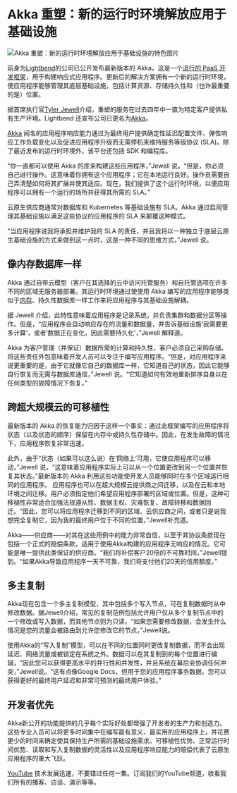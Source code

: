 # Akka 重塑：新的运行时环境解放应用于基础设施

![Akka 重塑：新的运行时环境解放应用于基础设施的特色图片](https://cdn.thenewstack.io/media/2024/11/07d10d03-mobile-953343_1280.png)

前身为[Lightbend](https://thenewstack.io/lightbend-survey-cloud-native-is-a-process-not-a-place/)的公司已公开发布最新版本的 Akka，这是一个[流行的 PaaS 开发框架](https://thenewstack.io/lightbends-akka-serverless-paas-to-manage-distributed-state-at-scale/)，用于构建响应式应用程序。更新后的解决方案拥有一个新的运行时环境，使应用程序能够管理其底层基础设施，包括计算资源、存储持久性和（也许最重要的是）位置。

据首席执行官[Tyler Jewell](https://www.linkedin.com/in/tylerjewell)介绍，重塑的服务在过去四年中一直为特定客户提供私有生产环境。Lightbend 还宣布公司已更名为[Akka](https://akka.io/)。

[Akka](https://thenewstack.io/akka-java-middleware-what-goes-inside-the-containers-counts/) 闻名的应用程序响应能力通过为最终用户提供确定性延迟配置文件、弹性响应工作负载变化以及促进应用程序升级而无需停机来维持服务等级协议 (SLA)。除了最近发布的运行时环境外，该平台还包括 SDK 和编程库。

“你一直都可以使用 Akka 的库来构建这些应用程序，”Jewell 说。“但是，你必须自己进行操作。这意味着你拥有这个应用程序；它在本地运行良好。操作员需要自己弄清楚如何将其扩展并使其适应。现在，我们提供了这个运行时环境，以便应用程序可以拥有一个运行的场所并获得其所需的 SLA。”

云原生供应商通常对数据库和 Kubernetes 等基础设施有 SLA。Akka 通过启用管理其基础设施以满足这些协议的应用程序的 SLA 来颠覆这种模式。

“当应用程序说我将承担并维护我的 SLA 的责任，并且我将以一种独立于底层云原生基础设施的方式来做到这一点时，这是一种不同的思维方式，”Jewell 说。

## 像内存数据库一样

Akka 通过自带云模型（客户在其选择的云中访问托管服务）和自托管选项在许多不同的区域无服务器部署。其运行时环境通过使使用 Akka 编写的应用程序能够类似于[内存](https://thenewstack.io/hazelcast-boosts-stream-processing-with-in-memory-computing/)、持久性数据库一样工作来将应用程序与其基础设施解耦。

据 Jewell 介绍，此特性意味着应用程序是记录系统，并负责集群和数据分区等操作。但是，“应用程序会自动响应存在的流量和数据量，并告诉基础设施‘我需要更多计算’，或者‘数据正在变化，因此需要持久化’，”Jewell 解释道。

Akka 为客户管理（并保证）数据所需的计算和持久性，客户必须自己采购存储。将这些责任外包意味着开发人员可以专注于编写应用程序。“但是，对应用程序来说更重要的是，由于它就像它自己的数据库一样，它知道自己的状态，因此它能够自行恢复而无需与数据库通信，”Jewell 说。“它知道如何有效地重新排序自身以在任何类型的故障情况下恢复。”

## 跨超大规模云的可移植性

最新版本的 Akka 的恢复能力归因于这样一个事实：通过此框架编写的应用程序将状态（以及状态的顺序）保留在内存中或持久性存储中。因此，在发生故障的情况下，应用程序恢复非常迅速。

此外，由于“状态（如果可以这么说）在‘网络上’可用，它使应用程序可以移动，”Jewell 说。“这意味着应用程序实际上可以从一个位置更改到另一个位置并恢复其状态。”最新版本的 Akka 利用这些功能使开发人员能够同时在多个区域运行相同的应用程序。
应用程序也可以在超大规模云提供商之间迁移，以及在云和本地环境之间迁移。用户必须指定他们希望应用程序部署的区域或位置。但是，这种可移植性非常适合加强法规遵从性、数据主权、灾难恢复、故障转移和数据回迁。“因此，您可以将应用程序迁移到不同的区域、云供应商之间，或者只是说我想完全复制它，因为我的最终用户位于不同的位置，”Jewell补充道。

Akka——供应商——对其在这些用例中的能力非常自信，以至于其协议条款现在包括一个正式的赔偿条款，适用于使用Akka构建的应用程序无响应的情况。它可能是唯一提供此类保证的供应商。“我们将补偿客户20倍的不可靠时间，”Jewell提到。“如果Akka导致应用程序一天不可靠，我们将支付他们20天的信用额度。”


## 多主复制

Akka现在包含一个多主复制模型，其中包括多个写入节点，可在复制数据时从中修改数据。据Jewell介绍，常见的复制范例包括允许用户仅从多个复制节点中的一个修改或写入数据，而其他节点则为只读。“如果您需要修改数据，会发生什么情况是您的流量会被路由到允许您修改它的节点，”Jewell说。

使用Akka的“写入复制”模型，可以在不同的位置同时更改复制数据，而不会出现延迟、网络流量或被锁定在系统之外。数据可以在其复制到的每个位置进行编辑，“因此您可以获得更高水平的并行性和并发性，并且系统在幕后会协调任何冲突，”Jewell说。“这有点像Google Docs，但用于您的应用程序事务数据。您可以获得更好的最终用户延迟和非常可预测的最终用户体验。”


## 开发者优先

Akka新公开的功能提供的几乎每个实际好处都增强了开发者的生产力和创造力。这些专业人员可以将更多时间集中在编写最有意义、最实用的应用程序上，并花费更少的时间来确定使其保持生产所需的基础设施需求。可移植性优势、正常运行时间优势、读取和写入复制数据的灵活性以及应用程序响应能力的赔偿代表了云原生应用程序的重大飞跃。

[YouTube](https://youtube.com/thenewstack?sub_confirmation=1) 技术发展迅速，不要错过任何一集。订阅我们的YouTube频道，收看我们所有的播客、访谈、演示等等。